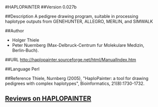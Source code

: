 #HAPLOPAINTER
##Version
0.027b

##Description
A pedigree drawing program, suitable in processing haplotype outputs from GENEHUNTER, ALLEGRO, MERLIN, and SIMWALK

##Author
* Holger Thiele
* Peter Nuernberg (Max-Delbruck-Centrum fur Molekulare Medizin, Berlin-Buch).

##URL
http://haplopainter.sourceforge.net/html/ManualIndex.htm

##Language
Perl

##Reference
Thiele, Nurnberg (2005), "HaploPainter: a tool for drawing pedigrees with complex haplotypes", Bioinformatics, 21(8):1730-1732.


## [Reviews on HAPLOPAINTER](https://github.com/gaow/genetic-analysis-software/issues/209)